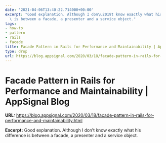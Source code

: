 ```yaml
---
date: '2021-04-06T13:40:22.714000+00:00'
excerpt: "Good explanation. Although I don\u2019t know exactly what his difference\
  \ is between a facade, a presenter and a service object."
tags:
- how-to
- pattern
- rails
- facade
title: Facade Pattern in Rails for Performance and Maintainability | AppSignal Blog
type: drop
url: https://blog.appsignal.com/2020/03/18/facade-pattern-in-rails-for-performance-and-maintainability.html
---
```


# Facade Pattern in Rails for Performance and Maintainability | AppSignal Blog

**URL:** https://blog.appsignal.com/2020/03/18/facade-pattern-in-rails-for-performance-and-maintainability.html

**Excerpt:** Good explanation. Although I don’t know exactly what his difference is between a facade, a presenter and a service object.
